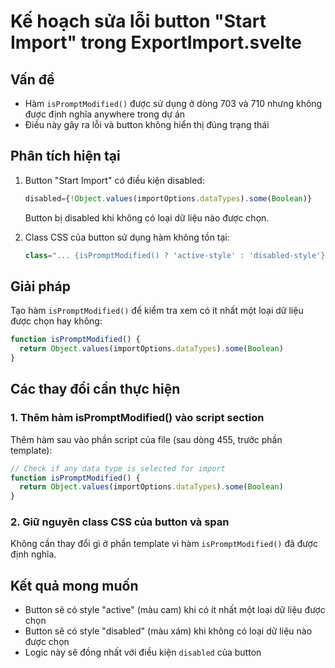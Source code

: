 # Kế hoạch sửa lỗi button "Start Import" trong ExportImport.svelte

## Vấn đề

- Hàm `isPromptModified()` được sử dụng ở dòng 703 và 710 nhưng không được định nghĩa anywhere trong dự án
- Điều này gây ra lỗi và button không hiển thị đúng trạng thái

## Phân tích hiện tại

1. Button "Start Import" có điều kiện disabled:

   ```javascript
   disabled={!Object.values(importOptions.dataTypes).some(Boolean)}
   ```

   Button bị disabled khi không có loại dữ liệu nào được chọn.

2. Class CSS của button sử dụng hàm không tồn tại:
   ```javascript
   class="... {isPromptModified() ? 'active-style' : 'disabled-style'}"
   ```

## Giải pháp

Tạo hàm `isPromptModified()` để kiểm tra xem có ít nhất một loại dữ liệu được chọn hay không:

```javascript
function isPromptModified() {
  return Object.values(importOptions.dataTypes).some(Boolean)
}
```

## Các thay đổi cần thực hiện

### 1. Thêm hàm isPromptModified() vào script section

Thêm hàm sau vào phần script của file (sau dòng 455, trước phần template):

```javascript
// Check if any data type is selected for import
function isPromptModified() {
  return Object.values(importOptions.dataTypes).some(Boolean)
}
```

### 2. Giữ nguyên class CSS của button và span

Không cần thay đổi gì ở phần template vì hàm `isPromptModified()` đã được định nghĩa.

## Kết quả mong muốn

- Button sẽ có style "active" (màu cam) khi có ít nhất một loại dữ liệu được chọn
- Button sẽ có style "disabled" (màu xám) khi không có loại dữ liệu nào được chọn
- Logic này sẽ đồng nhất với điều kiện `disabled` của button
